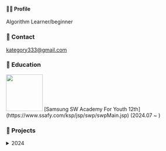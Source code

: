#### 🙋‍♂️ Profile
Algorithm Learner/beginner

 ### 📧 Contact
 [kategory333@gmail.com](https://www.google.com/intl/ko/gmail/about/)


### 📖 Education 
  <img src="https://avatars.githubusercontent.com/u/68984126?s=200&v=4" width="100" height="100" />
[Samsung SW Academy For Youth 12th](https://www.ssafy.com/ksp/jsp/swp/swpMain.jsp) (2024.07 ~ )

### 📁 Projects
<details>
<summary> 2024  </summary>

will be written soon...😅
</details>


